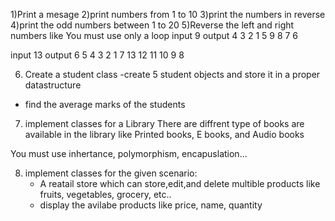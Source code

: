 1)Print a mesage
2)print numbers from 1 to 10
3)print the numbers in reverse
4)print the odd numbers between 1 to 20
5)Reverse the left and right numbers like
You must use only a loop
input  9
output 4 3 2 1 5 9 8 7 6

input 13
output 6 5 4 3 2 1 7 13 12 11 10 9 8

6) Create a student class
	-create 5 student objects and store it in 
	a proper datastructure
- find the average marks of the students

7) implement classes for a Library
There are diffrent type of books are available in the
library like Printed books, E books, and Audio books

You must use inhertance, polymorphism, encapuslation...

8) implement classes for the given scenario:
	- A reatail store which can store,edit,and delete 
multible products like fruits, vegetables, grocery, etc..
	- display the avilabe products like price, name, 
	quantity
	
